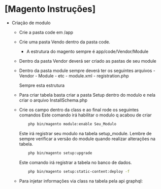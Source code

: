 # [Magento Instruções]

* Criação de modulo
    - Crie a pasta code em /app
    - Crie uma pasta Vendo dentro da pasta code.
        - A estrutura do magento sempre é app/code/Vendor/Module
    - Dentro da pasta Vendor deverá ser criado as pastas de seu module
    - Dentro da pasta module sempre deverá ter os seguintes arquivos
        \- Vendor
            \- Module
                \- etc
                    \- module.xml
                \- registration.php

        Sempre esta estrutura
    - Para criar tabela basta criar a pasta Setup dentro do modulo e nela criar o arquivo InstallSchema.php
    - Crie os campo dentro da class e ao final rode os seguintes comandos
        Este comando irá habilitar o modulo q acabou de criar
        ```bash
            php bin/magento module:enable Seu_Modulo
        ```

        Este irá registrar seu modulo na tabela setup_module. Lembre de sempre verificar a versão do module quando realizar alterações na tabela.
        ```bash
            php bin/magento setup:upgrade
        ```

        Este comando irá registrar a tabela no banco de dados.
        ```bash
            php bin/magento setup:static-content:deploy -f
        ```
    
    - Para injetar informações via class na tabela pela api graphql:


        